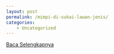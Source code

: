 ```yaml
---
layout: post
permalink: /mimpi-di-sukai-lawan-jenis/
categories:
    - Uncategorized
---
```


[Baca Selengkapnya](/05)